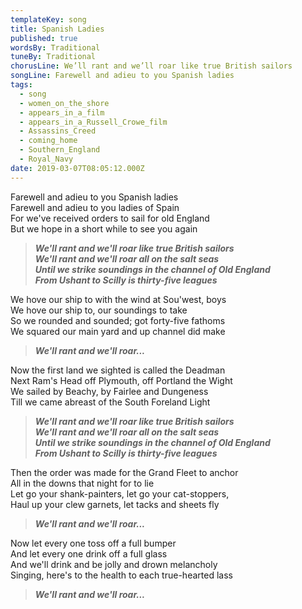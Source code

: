 ```yaml
---
templateKey: song
title: Spanish Ladies
published: true
wordsBy: Traditional
tuneBy: Traditional
chorusLine: We’ll rant and we’ll roar like true British sailors
songLine: Farewell and adieu to you Spanish ladies
tags:
  - song
  - women_on_the_shore
  - appears_in_a_film
  - appears_in_a_Russell_Crowe_film
  - Assassins_Creed
  - coming_home
  - Southern_England
  - Royal_Navy
date: 2019-03-07T08:05:12.000Z
---
```

Farewell and adieu to you Spanish ladies\
Farewell and adieu to you ladies of Spain\
For we've received orders to sail for old England\
But we hope in a short while to see you again

> ***We'll rant and we'll roar like true British sailors\
We'll rant and we'll roar all on the salt seas\
Until we strike soundings in the channel of Old England\
From Ushant to Scilly is thirty-five leagues***

We hove our ship to with the wind at Sou'west, boys\
We hove our ship to, our soundings to take\
So we rounded and sounded; got forty-five fathoms\
We squared our main yard and up channel did make

> ***We'll rant and we'll roar...***

Now the first land we sighted is called the Deadman\
Next Ram's Head off Plymouth, off Portland the Wight\
We sailed by Beachy, by Fairlee and Dungeness\
Till we came abreast of the South Foreland Light

> ***We'll rant and we'll roar like true British sailors\
We'll rant and we'll roar all on the salt seas\
Until we strike soundings in the channel of Old England\
From Ushant to Scilly is thirty-five leagues***

Then the order was made for the Grand Fleet to anchor\
All in the downs that night for to lie\
Let go your shank-painters, let go your cat-stoppers,\
Haul up your clew garnets, let tacks and sheets fly

> ***We'll rant and we'll roar...***

Now let every one toss off a full bumper\
And let every one drink off a full glass\
And we'll drink and be jolly and drown melancholy\
Singing, here's to the health to each true-hearted lass

> ***We'll rant and we'll roar...***
